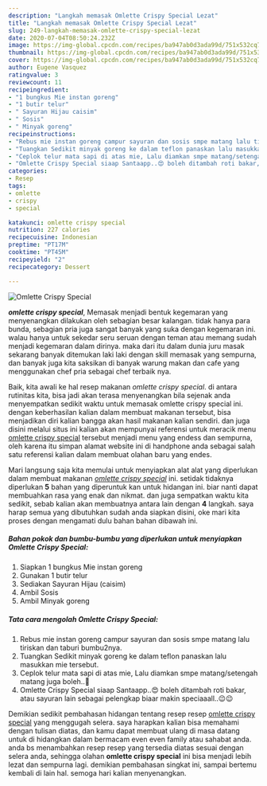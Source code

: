 ```yaml
---
description: "Langkah memasak Omlette Crispy Special Lezat"
title: "Langkah memasak Omlette Crispy Special Lezat"
slug: 249-langkah-memasak-omlette-crispy-special-lezat
date: 2020-07-04T08:50:24.232Z
image: https://img-global.cpcdn.com/recipes/ba947ab0d3ada99d/751x532cq70/omlette-crispy-special-foto-resep-utama.jpg
thumbnail: https://img-global.cpcdn.com/recipes/ba947ab0d3ada99d/751x532cq70/omlette-crispy-special-foto-resep-utama.jpg
cover: https://img-global.cpcdn.com/recipes/ba947ab0d3ada99d/751x532cq70/omlette-crispy-special-foto-resep-utama.jpg
author: Eugene Vasquez
ratingvalue: 3
reviewcount: 11
recipeingredient:
- "1 bungkus Mie instan goreng"
- "1 butir telur"
- " Sayuran Hijau caisim"
- " Sosis"
- " Minyak goreng"
recipeinstructions:
- "Rebus mie instan goreng campur sayuran dan sosis smpe matang lalu tiriskan dan taburi bumbu2nya."
- "Tuangkan Sedikit minyak goreng ke dalam teflon panaskan lalu masukkan mie tersebut."
- "Ceplok telur mata sapi di atas mie, Lalu diamkan smpe matang/setengah matang juga boleh..🍳"
- "Omlette Crispy Special siaap Santaapp..😍 boleh ditambah roti bakar, atau sayuran lain sebagai pelengkap biaar makin speciaaall..😉😉"
categories:
- Resep
tags:
- omlette
- crispy
- special

katakunci: omlette crispy special 
nutrition: 227 calories
recipecuisine: Indonesian
preptime: "PT17M"
cooktime: "PT45M"
recipeyield: "2"
recipecategory: Dessert

---
```



![Omlette Crispy Special](https://img-global.cpcdn.com/recipes/ba947ab0d3ada99d/751x532cq70/omlette-crispy-special-foto-resep-utama.jpg)

<b><i>omlette crispy special</i></b>, Memasak menjadi bentuk kegemaran yang menyenangkan dilakukan oleh sebagian besar kalangan. tidak hanya para bunda, sebagian pria juga sangat banyak yang suka dengan kegemaran ini. walau hanya untuk sekedar seru seruan dengan teman atau memang sudah menjadi kegemaran dalam dirinya. maka dari itu dalam dunia juru masak sekarang banyak ditemukan laki laki dengan skill memasak yang sempurna, dan banyak juga kita saksikan di banyak warung makan dan cafe yang menggunakan chef pria sebagai chef terbaik nya.



Baik, kita awali ke hal resep makanan <i>omlette crispy special</i>. di antara rutinitas kita, bisa jadi akan terasa menyenangkan bila sejenak anda menyempatkan sedikit waktu untuk memasak omlette crispy special ini. dengan keberhasilan kalian dalam membuat makanan tersebut, bisa menjadikan diri kalian bangga akan hasil makanan kalian sendiri. dan juga disini melalui situs ini kalian akan mempunyai referensi untuk meracik menu <u>omlette crispy special</u> tersebut menjadi menu yang endess dan sempurna, oleh karena itu simpan alamat website ini di handphone anda sebagai salah satu referensi kalian dalam membuat olahan baru yang endes.


Mari langsung saja kita memulai untuk menyiapkan alat alat yang diperlukan dalam membuat makanan <u><i>omlette crispy special</i></u> ini. setidak tidaknya diperlukan <b>5</b> bahan yang diperuntuk kan untuk hidangan ini. biar nanti dapat membuahkan rasa yang enak dan nikmat. dan juga sempatkan waktu kita sedikit, sebab kalian akan membuatnya antara lain dengan <b>4</b> langkah. saya harap semua yang dibutuhkan sudah anda siapkan disini, oke mari kita proses dengan mengamati dulu bahan bahan dibawah ini.

<!--inarticleads1-->

##### Bahan pokok dan bumbu-bumbu yang diperlukan untuk menyiapkan Omlette Crispy Special:

1. Siapkan 1 bungkus Mie instan goreng
1. Gunakan 1 butir telur
1. Sediakan  Sayuran Hijau (caisim)
1. Ambil  Sosis
1. Ambil  Minyak goreng




<!--inarticleads2-->

##### Tata cara mengolah Omlette Crispy Special:

1. Rebus mie instan goreng campur sayuran dan sosis smpe matang lalu tiriskan dan taburi bumbu2nya.
1. Tuangkan Sedikit minyak goreng ke dalam teflon panaskan lalu masukkan mie tersebut.
1. Ceplok telur mata sapi di atas mie, Lalu diamkan smpe matang/setengah matang juga boleh..🍳
1. Omlette Crispy Special siaap Santaapp..😍 boleh ditambah roti bakar, atau sayuran lain sebagai pelengkap biaar makin speciaaall..😉😉




Demikian sedikit pembahasan hidangan tentang resep resep <u>omlette crispy special</u> yang menggugah selera. saya harapkan kalian bisa memahami dengan tulisan diatas, dan kamu dapat membuat ulang di masa datang untuk di hidangkan dalam bermacam even even family atau sahabat anda. anda bs menambahkan resep resep yang tersedia diatas sesuai dengan selera anda, sehingga olahan <b>omlette crispy special</b> ini bisa menjadi lebih lezat dan sempurna lagi. demikian pembahasan singkat ini, sampai bertemu kembali di lain hal. semoga hari kalian menyenangkan.
